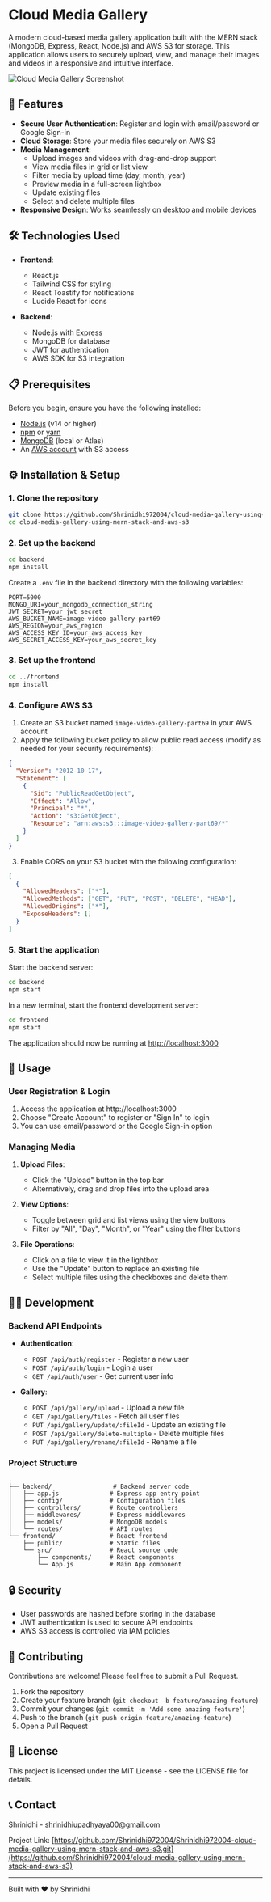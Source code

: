 # Cloud Media Gallery

A modern cloud-based media gallery application built with the MERN stack (MongoDB, Express, React, Node.js) and AWS S3 for storage. This application allows users to securely upload, view, and manage their images and videos in a responsive and intuitive interface.

![Cloud Media Gallery Screenshot](https://via.placeholder.com/800x450.png?text=Cloud+Media+Gallery)

## 🌟 Features

- **Secure User Authentication**: Register and login with email/password or Google Sign-in
- **Cloud Storage**: Store your media files securely on AWS S3
- **Media Management**:
  - Upload images and videos with drag-and-drop support
  - View media files in grid or list view
  - Filter media by upload time (day, month, year)
  - Preview media in a full-screen lightbox
  - Update existing files
  - Select and delete multiple files
- **Responsive Design**: Works seamlessly on desktop and mobile devices

## 🛠️ Technologies Used

- **Frontend**:
  - React.js
  - Tailwind CSS for styling
  - React Toastify for notifications
  - Lucide React for icons

- **Backend**:
  - Node.js with Express
  - MongoDB for database
  - JWT for authentication
  - AWS SDK for S3 integration

## 📋 Prerequisites

Before you begin, ensure you have the following installed:
- [Node.js](https://nodejs.org/) (v14 or higher)
- [npm](https://www.npmjs.com/) or [yarn](https://yarnpkg.com/)
- [MongoDB](https://www.mongodb.com/) (local or Atlas)
- An [AWS account](https://aws.amazon.com/) with S3 access

## ⚙️ Installation & Setup

### 1. Clone the repository

```bash
git clone https://github.com/Shrinidhi972004/cloud-media-gallery-using-mern-stack-and-aws-s3.git
cd cloud-media-gallery-using-mern-stack-and-aws-s3
```

### 2. Set up the backend

```bash
cd backend
npm install
```

Create a `.env` file in the backend directory with the following variables:

```
PORT=5000
MONGO_URI=your_mongodb_connection_string
JWT_SECRET=your_jwt_secret
AWS_BUCKET_NAME=image-video-gallery-part69
AWS_REGION=your_aws_region
AWS_ACCESS_KEY_ID=your_aws_access_key
AWS_SECRET_ACCESS_KEY=your_aws_secret_key
```

### 3. Set up the frontend

```bash
cd ../frontend
npm install
```

### 4. Configure AWS S3

1. Create an S3 bucket named `image-video-gallery-part69` in your AWS account
2. Apply the following bucket policy to allow public read access (modify as needed for your security requirements):

```json
{
  "Version": "2012-10-17",
  "Statement": [
    {
      "Sid": "PublicReadGetObject",
      "Effect": "Allow",
      "Principal": "*",
      "Action": "s3:GetObject",
      "Resource": "arn:aws:s3:::image-video-gallery-part69/*"
    }
  ]
}
```

3. Enable CORS on your S3 bucket with the following configuration:

```json
[
  {
    "AllowedHeaders": ["*"],
    "AllowedMethods": ["GET", "PUT", "POST", "DELETE", "HEAD"],
    "AllowedOrigins": ["*"],
    "ExposeHeaders": []
  }
]
```

### 5. Start the application

Start the backend server:
```bash
cd backend
npm start
```

In a new terminal, start the frontend development server:
```bash
cd frontend
npm start
```

The application should now be running at [http://localhost:3000](http://localhost:3000)

## 📱 Usage

### User Registration & Login

1. Access the application at http://localhost:3000
2. Choose "Create Account" to register or "Sign In" to login
3. You can use email/password or the Google Sign-in option

### Managing Media

1. **Upload Files**:
   - Click the "Upload" button in the top bar
   - Alternatively, drag and drop files into the upload area

2. **View Options**:
   - Toggle between grid and list views using the view buttons
   - Filter by "All", "Day", "Month", or "Year" using the filter buttons

3. **File Operations**:
   - Click on a file to view it in the lightbox
   - Use the "Update" button to replace an existing file
   - Select multiple files using the checkboxes and delete them

## 🧑‍💻 Development

### Backend API Endpoints

- **Authentication**:
  - `POST /api/auth/register` - Register a new user
  - `POST /api/auth/login` - Login a user
  - `GET /api/auth/user` - Get current user info

- **Gallery**:
  - `POST /api/gallery/upload` - Upload a new file
  - `GET /api/gallery/files` - Fetch all user files
  - `PUT /api/gallery/update/:fileId` - Update an existing file
  - `POST /api/gallery/delete-multiple` - Delete multiple files
  - `PUT /api/gallery/rename/:fileId` - Rename a file

### Project Structure

```
.
├── backend/                 # Backend server code
│   ├── app.js              # Express app entry point
│   ├── config/             # Configuration files
│   ├── controllers/        # Route controllers
│   ├── middlewares/        # Express middlewares
│   ├── models/             # MongoDB models
│   └── routes/             # API routes
└── frontend/               # React frontend
    ├── public/             # Static files
    └── src/                # React source code
        ├── components/     # React components
        └── App.js          # Main App component
```

## 🔒 Security

- User passwords are hashed before storing in the database
- JWT authentication is used to secure API endpoints
- AWS S3 access is controlled via IAM policies

## 🤝 Contributing

Contributions are welcome! Please feel free to submit a Pull Request.

1. Fork the repository
2. Create your feature branch (`git checkout -b feature/amazing-feature`)
3. Commit your changes (`git commit -m 'Add some amazing feature'`)
4. Push to the branch (`git push origin feature/amazing-feature`)
5. Open a Pull Request

## 📄 License

This project is licensed under the MIT License - see the LICENSE file for details.

## 📞 Contact

Shrinidhi - shrinidhiupadhyaya00@gmail.com

Project Link: [https://github.com/Shrinidhi972004/Shrinidhi972004-cloud-media-gallery-using-mern-stack-and-aws-s3.git](https://github.com/Shrinidhi972004/cloud-media-gallery-using-mern-stack-and-aws-s3)

---

Built with ❤️ by Shrinidhi
